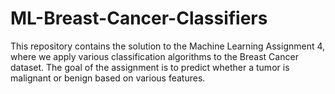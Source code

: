 # ML-Breast-Cancer-Classifiers
This repository contains the solution to the Machine Learning Assignment 4, where we apply various classification algorithms to the Breast Cancer dataset. The goal of the assignment is to predict whether a tumor is malignant or benign based on various features.
